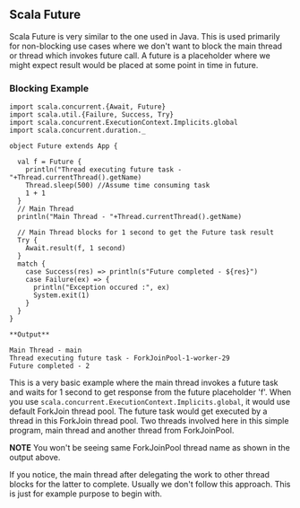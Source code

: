 ## Scala Future

Scala Future is very similar to the one used in Java. This is used primarily for non-blocking use cases where we don't want to block the main thread or thread which invokes future call. A future is a placeholder where we might expect result would be placed at some point in time in future.

### Blocking Example

```
import scala.concurrent.{Await, Future}
import scala.util.{Failure, Success, Try}
import scala.concurrent.ExecutionContext.Implicits.global
import scala.concurrent.duration._

object Future extends App {

  val f = Future {
    println("Thread executing future task - "+Thread.currentThread().getName)
    Thread.sleep(500) //Assume time consuming task
    1 + 1
  }
  // Main Thread
  println("Main Thread - "+Thread.currentThread().getName)

  // Main Thread blocks for 1 second to get the Future task result
  Try {
    Await.result(f, 1 second)
  }
  match {
    case Success(res) => println(s"Future completed - ${res}")
    case Failure(ex) => {
      println("Exception occured :", ex)
      System.exit(1)
    }
  }
}

**Output**

Main Thread - main
Thread executing future task - ForkJoinPool-1-worker-29
Future completed - 2

```

This is a very basic example where the main thread invokes a future task and waits for 1 second to get response from the future placeholder 'f'. When you use `scala.concurrent.ExecutionContext.Implicits.global`, it would use default ForkJoin thread pool. The future task would get executed by a thread in this ForkJoin thread pool. Two threads involved here in this simple program, main thread and another thread from ForkJoinPool.

**NOTE** You won't be seeing same ForkJoinPool thread name as shown in the output above.

If you notice, the main thread after delegating the work to other thread blocks for the latter to complete. Usually we don't follow this approach. This is just for example purpose to begin with.
